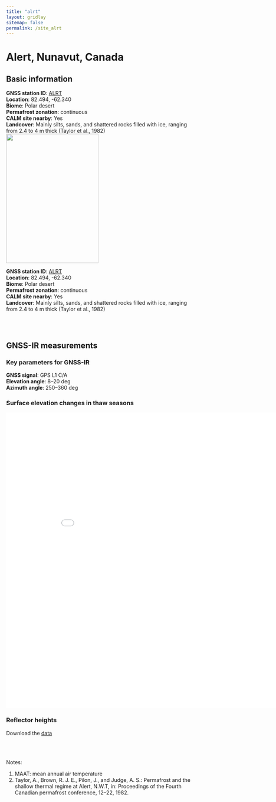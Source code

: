 ```yaml
---
title: "alrt"
layout: gridlay
sitemap: false
permalink: /site_alrt
---
```


# Alert, Nunavut, Canada

## Basic information
<div markdown="0" id="information" class="col-sm-12" height="350px" width="100%">
    <div markdown="0" id="info" class="col-sm-4" height="350px">
        <b>GNSS station ID</b>:         <a href="https://webapp.geod.nrcan.gc.ca/geod/data-donnees/station/report-rapport.php?id=M029001">ALRT</a><br/>            
        <b>Location</b>:                82.494, -62.340<br/>
        <b>Biome</b>:                   Polar desert<br/>
        <b>Permafrost zonation</b>:     continuous<br/>
        <b>CALM site nearby</b>:        Yes<br/>
        <b>Landcover</b>:               Mainly silts, sands, and shattered rocks filled with ice, ranging from 2.4 to 4 m thick (Taylor et al., 1982)
    </div>
    <!--
    <div markdown="0" id="geolocation" class="col-sm-6">
        <iframe width="350px" height="350px" frameborder="0" src="{{ site.url }}{{ site.baseurl }}/maps/alrt.html"></iframe>  
    </div>
    -->
    <div markdown="0" id="photo" class="col-sm-8">
        <img src="{{ site.url }}{{ site.baseurl }}/photos/alrt.jpg" width="250px" height="350px" border="0">
        <p>
        <b>GNSS station ID</b>:         <a href="https://webapp.geod.nrcan.gc.ca/geod/data-donnees/station/report-rapport.php?id=M029001">ALRT</a><br/>            
        <b>Location</b>:                82.494, -62.340<br/>
        <b>Biome</b>:                   Polar desert<br/>
        <b>Permafrost zonation</b>:     continuous<br/>
        <b>CALM site nearby</b>:        Yes<br/>
        <b>Landcover</b>:               Mainly silts, sands, and shattered rocks filled with ice, ranging from 2.4 to 4 m thick (Taylor et al., 1982)
        </p>
    </div>
</div>


<br/>
<br/>

## GNSS-IR measurements  

### Key parameters for GNSS-IR
**GNSS signal**:            GPS L1 C/A <br/>
**Elevation angle**:        8–20 deg <br/>
**Azimuth angle**:          250–360 deg <br/>

### Surface elevation changes in thaw seasons
<iframe width="900" height="800" frameborder="0" scrolling="no" src="{{ site.url }}{{ site.baseurl }}/gnssir/alrt_plot.html"></iframe>

### Reflector heights  
Download the [data](../gnssir/alrt.csv) 

<br/>
<br/>

Notes:
1. MAAT: mean annual air temperature
2. Taylor, A., Brown, R. J. E., Pilon, J., and Judge, A. S.: Permafrost and the shallow thermal regime at Alert, N.W.T, in: Proceedings of the Fourth Canadian permafrost conference, 12–22, 1982.




